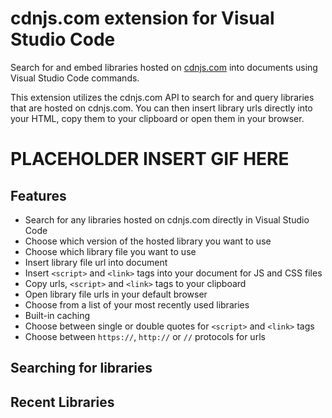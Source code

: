 # cdnjs.com extension for Visual Studio Code

Search for and embed libraries hosted on [cdnjs.com](https://cdnjs.com) into documents using Visual Studio Code commands.

This extension utilizes the cdnjs.com API to search for and query libraries that are hosted on cdnjs.com. You can then insert library urls directly into your HTML, copy them to your clipboard or open them in your browser.

# PLACEHOLDER INSERT GIF HERE

## Features
- Search for any libraries hosted on cdnjs.com directly in Visual Studio Code
- Choose which version of the hosted library you want to use
- Choose which library file you want to use
- Insert library file url into document
- Insert `<script>` and `<link>` tags into your document for JS and CSS files
- Copy urls, `<script>` and `<link>` tags to your clipboard
- Open library file urls in your default browser
- Choose from a list of your most recently used libraries
- Built-in caching
- Choose between single or double quotes for `<script>` and `<link>` tags
- Choose between `https://`, `http://` or `//` protocols for urls

## Searching for libraries

## Recent Libraries